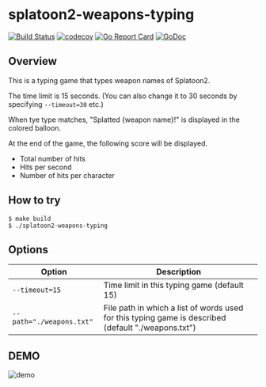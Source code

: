 # splatoon2-weapons-typing

[![Build Status](https://travis-ci.com/hioki-daichi/splatoon2-weapons-typing.svg?branch=master)](https://travis-ci.com/hioki-daichi/splatoon2-weapons-typing)
[![codecov](https://codecov.io/gh/hioki-daichi/splatoon2-weapons-typing/branch/master/graph/badge.svg)](https://codecov.io/gh/hioki-daichi/splatoon2-weapons-typing)
[![Go Report Card](https://goreportcard.com/badge/hioki-daichi/splatoon2-weapons-typing)](https://goreportcard.com/report/github.com/hioki-daichi/splatoon2-weapons-typing)
[![GoDoc](https://godoc.org/github.com/hioki-daichi/splatoon2-weapons-typing?status.svg)](https://godoc.org/github.com/hioki-daichi/splatoon2-weapons-typing)

## Overview

This is a typing game that types weapon names of Splatoon2.

The time limit is 15 seconds. (You can also change it to 30 seconds by specifying `--timeout=30` etc.)

When tye type matches, "Splatted {weapon name}!" is displayed in the colored balloon.

At the end of the game, the following score will be displayed.

- Total number of hits
- Hits per second
- Number of hits per character

## How to try

```shell
$ make build
$ ./splatoon2-weapons-typing
```

## Options

| Option                   | Description                                                                                         |
| ---                      | ---                                                                                                 |
| `--timeout=15`           | Time limit in this typing game (default 15)                                                         |
| `--path="./weapons.txt"` | File path in which a list of words used for this typing game is described (default "./weapons.txt") |

## DEMO

![demo](https://raw.githubusercontent.com/wiki/hioki-daichi/splatoon2-weapons-typing/images/demo.gif)
